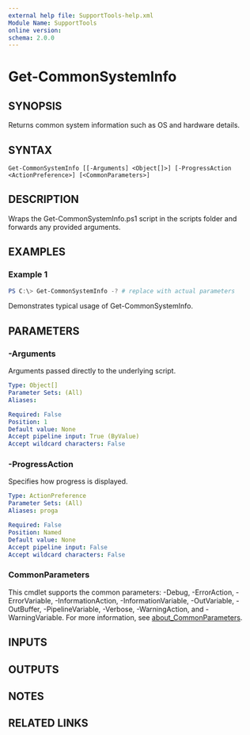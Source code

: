 ```yaml
---
external help file: SupportTools-help.xml
Module Name: SupportTools
online version:
schema: 2.0.0
---
```


# Get-CommonSystemInfo

## SYNOPSIS
Returns common system information such as OS and hardware details.

## SYNTAX

```
Get-CommonSystemInfo [[-Arguments] <Object[]>] [-ProgressAction <ActionPreference>] [<CommonParameters>]
```

## DESCRIPTION
Wraps the Get-CommonSystemInfo.ps1 script in the scripts folder and
forwards any provided arguments.

## EXAMPLES

### Example 1
```powershell
PS C:\> Get-CommonSystemInfo -? # replace with actual parameters
```

Demonstrates typical usage of Get-CommonSystemInfo.

## PARAMETERS

### -Arguments
Arguments passed directly to the underlying script.

```yaml
Type: Object[]
Parameter Sets: (All)
Aliases:

Required: False
Position: 1
Default value: None
Accept pipeline input: True (ByValue)
Accept wildcard characters: False
```

### -ProgressAction
Specifies how progress is displayed.

```yaml
Type: ActionPreference
Parameter Sets: (All)
Aliases: proga

Required: False
Position: Named
Default value: None
Accept pipeline input: False
Accept wildcard characters: False
```

### CommonParameters
This cmdlet supports the common parameters: -Debug, -ErrorAction, -ErrorVariable, -InformationAction, -InformationVariable, -OutVariable, -OutBuffer, -PipelineVariable, -Verbose, -WarningAction, and -WarningVariable. For more information, see [about_CommonParameters](http://go.microsoft.com/fwlink/?LinkID=113216).

## INPUTS

## OUTPUTS

## NOTES

## RELATED LINKS
